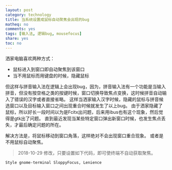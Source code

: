```yaml
---
layout: post
category: technology
title: 当系统设置成鼠标自动聚焦会出现的bug
matheq: no
comments: yes
tags: [输入法, 逻辑bug, mousefocus]
share: yes
toc: no
---
```


洒家电脑喜欢两种方式：

- 鼠标进入到窗口即自动聚焦到该窗口
- 当不用鼠标而用键盘的时候，隐藏鼠标

但这样与拼音输入法在逻辑上会出现bug，因为，拼音输入法有一个功能是当输入拼音，但没有按空格之类的按键时候，窗口切换导致焦点变换，这时候拼音自动输入了错误的汉字或者直接省略。
这样当洒家输入汉字时候，隐藏的鼠标与拼音候选窗口以及目标输入窗口之间出现重合时候就发生了以上bug。
由于洒家隐藏了鼠标，所以好长一段时间以为是Fcitx出问题，后来用ibus也有这个现象，然后觉得是gtk出了问题。
直到最近发现当某些特定窗口弹出新窗口时候，也发生焦点丢失，才最后确定问题的所在。

解决方法是，将鼠标移动到窗口角落，这样绝对不会出现窗口重合现象。
或者是不用鼠标自动聚焦。

> 2018-10-29 修改，只要设置如下代码，即可使终端不自动获取聚焦。

	Style gnome-terminal SloppyFocus, Lenience
